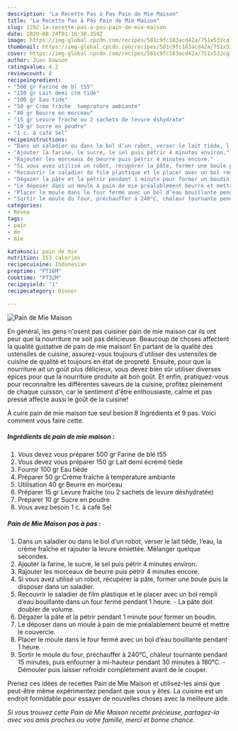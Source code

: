 ```yaml
---
description: "La Recette Pas à Pas Pain de Mie Maison"
title: "La Recette Pas à Pas Pain de Mie Maison"
slug: 2292-la-recette-pas-a-pas-pain-de-mie-maison
date: 2020-08-24T01:16:30.359Z
image: https://img-global.cpcdn.com/recipes/581c9fc183acd42a/751x532cq70/pain-de-mie-maison-photo-principale-de-la-recette.jpg
thumbnail: https://img-global.cpcdn.com/recipes/581c9fc183acd42a/751x532cq70/pain-de-mie-maison-photo-principale-de-la-recette.jpg
cover: https://img-global.cpcdn.com/recipes/581c9fc183acd42a/751x532cq70/pain-de-mie-maison-photo-principale-de-la-recette.jpg
author: Juan Dawson
ratingvalue: 4.2
reviewcount: 8
recipeingredient:
- "500 gr Farine de bl t55"
- "150 gr Lait demi crm tide"
- "100 gr Eau tide"
- "50 gr Crme frache  temprature ambiante"
- "40 gr Beurre en morceau"
- "15 gr Levure frache ou 2 sachets de levure dshydrate"
- "10 gr Sucre en poudre"
- "1 c. à café Sel"
recipeinstructions:
- "Dans un saladier ou dans le bol d’un robot, verser le lait tiède, l’eau, la crème fraîche et rajouter la levure émiettée. Mélanger quelque secondes."
- "Ajouter la farine, le sucre, le sel puis pétrir 4 minutes environ."
- "Rajouter les morceaux de beurre puis pétrir 4 minutes encore."
- "Si vous avez utilisé un robot, récupérer la pâte, former une boule puis la disposer dans un saladier."
- "Recouvrir le saladier de film plastique et le placer avec un bol rempli d’eau bouillante dans un four fermé pendant 1 heure. La pâte doit doubler de volume."
- "Dégazer la pâte et la pétrir pendant 1 minute pour former un boudin."
- "Le déposer dans un moule à pain de mie préalablement beurré et mettre le couvercle."
- "Placer le moule dans le four fermé avec un bol d’eau bouillante pendant 1 heure."
- "Sortir le moule du four, préchauffer à 240°C, chaleur tournante pendant 15 minutes, puis enfourner à mi-hauteur pendant 30 minutes à 180°C. Démouler puis laisser refroidir complètement avant de le couper."
categories:
- Resep
tags:
- pain
- de
- mie

katakunci: pain de mie 
nutrition: 153 calories
recipecuisine: Indonesian
preptime: "PT16M"
cooktime: "PT32M"
recipeyield: "1"
recipecategory: Dinner

---
```



![Pain de Mie Maison](https://img-global.cpcdn.com/recipes/581c9fc183acd42a/751x532cq70/pain-de-mie-maison-photo-principale-de-la-recette.jpg)

En général, les gens n'osent pas cuisiner pain de mie maison car ils ont peur que la nourriture ne soit pas délicieuse. Beaucoup de choses affectent la qualité gustative de pain de mie maison! En partant de la qualité des ustensiles de cuisine, assurez-vous toujours d'utiliser des ustensiles de cuisine de qualité et toujours en état de propreté. Ensuite, pour que la nourriture ait un goût plus délicieux, vous devez bien sûr utiliser diverses épices pour que la nourriture produite ait bon goût. Et enfin, pratiquez-vous pour reconnaître les différentes saveurs de la cuisine, profitez pleinement de chaque cuisson, car le sentiment d'être enthousiaste, calme et pas pressé affecte aussi le goût de la cuisine!

<!--inarticleads1-->

À cuire pain de mie maison tue seul besion 8 Ingrédients et 9 pas. Voici comment vous faire cette.

##### Ingrédients de pain de mie maison :

1. Vous devez vous préparer 500 gr Farine de blé t55
1. Vous devez vous préparer 150 gr Lait demi écrémé tiède
1. Fournir 100 gr Eau tiède
1. Préparer 50 gr Crème fraîche à température ambiante
1. Utilisation 40 gr Beurre en morceau
1. Préparer 15 gr Levure fraîche (ou 2 sachets de levure déshydratée)
1. Préparer 10 gr Sucre en poudre
1. Vous avez besoin 1 c. à café Sel




<!--inarticleads2-->

##### Pain de Mie Maison pas à pas :

1. Dans un saladier ou dans le bol d’un robot, verser le lait tiède, l’eau, la crème fraîche et rajouter la levure émiettée. Mélanger quelque secondes.
1. Ajouter la farine, le sucre, le sel puis pétrir 4 minutes environ.
1. Rajouter les morceaux de beurre puis pétrir 4 minutes encore.
1. Si vous avez utilisé un robot, récupérer la pâte, former une boule puis la disposer dans un saladier.
1. Recouvrir le saladier de film plastique et le placer avec un bol rempli d’eau bouillante dans un four fermé pendant 1 heure. - La pâte doit doubler de volume.
1. Dégazer la pâte et la pétrir pendant 1 minute pour former un boudin.
1. Le déposer dans un moule à pain de mie préalablement beurré et mettre le couvercle.
1. Placer le moule dans le four fermé avec un bol d’eau bouillante pendant 1 heure.
1. Sortir le moule du four, préchauffer à 240°C, chaleur tournante pendant 15 minutes, puis enfourner à mi-hauteur pendant 30 minutes à 180°C. - Démouler puis laisser refroidir complètement avant de le couper.




<!--inarticleads1-->

<p>
Prenez ces idées de recettes Pain de Mie Maison et utilisez-les ainsi que peut-être même expérimentez pendant que vous y êtes. La cuisine est un endroit formidable pour essayer de nouvelles choses avec la meilleure aide.
</p>

<p>
<i>Si vous trouvez cette Pain de Mie Maison recette précieuse, partagez-la avec vos amis proches ou votre famille, merci et bonne chance.</i>
</p>
